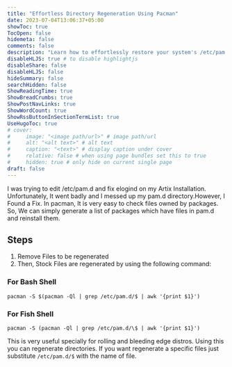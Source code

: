 ```yaml
---
title: "Effortless Directory Regeneration Using Pacman"
date: 2023-07-04T13:06:37+05:00
showToc: true
TocOpen: false
hidemeta: false
comments: false
description: "Learn how to effortlessly restore your system's /etc/pam.d directory using Pacman in this quick and practical guide. Fix mishaps caused while editing configurations with easy-to-follow steps. Master directory regeneration for Linux distros with our Pacman-powered solution."
disableHLJS: true # to disable highlightjs
disableShare: false
disableHLJS: false
hideSummary: false
searchHidden: false
ShowReadingTime: true
ShowBreadCrumbs: true
ShowPostNavLinks: true
ShowWordCount: true
ShowRssButtonInSectionTermList: true
UseHugoToc: true
# cover:
#     image: "<image path/url>" # image path/url
#     alt: "<alt text>" # alt text
#     caption: "<text>" # display caption under cover
#     relative: false # when using page bundles set this to true
#     hidden: true # only hide on current single page
draft: false
---
```

I was trying to edit /etc/pam.d and fix elogind on my Artix Installation. Unfortunately, It went badly and I messed up my pam.d directory.However, I Found a Fix. In pacman, It is very easy to check files owned by packages. So, We can simply generate a list of packages which have files in pam.d and reinstall them.

## Steps
1. Remove Files to be regenerated
2. Then, Stock Files are regenerated by using the following command:
### For Bash Shell

```pacman -S $(pacman -Ql | grep /etc/pam.d/$ | awk '{print $1}')```


### For Fish Shell

```pacman -S (pacman -Ql | grep /etc/pam.d/\$ | awk '{print $1}')```


This is very useful specially for rolling and bleeding edge distros. Using this you can regenerate directories. If you want regenerate a specific files just substitute `/etc/pam.d/$` with the name of file.
